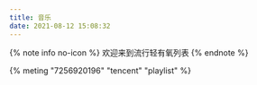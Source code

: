 ```yaml
---
title: 音乐
date: 2021-08-12 15:08:32
---
```


{% note info no-icon %}
欢迎来到流行轻有氧列表
{% endnote %}

{% meting "7256920196" "tencent" "playlist" %}
